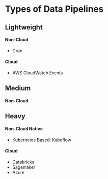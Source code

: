 # Types of Data Pipelines

## Lightweight

#### Non-Cloud
* Cron

#### Cloud
* AWS CloudWatch Events

## Medium

#### Non-Cloud

## Heavy

#### Non-Cloud Native

* Kubernetes Based:  Kubeflow

#### Cloud

* Databricks
* Sagemaker
* Azure
